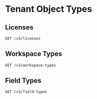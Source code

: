 # Tenant Object Types

## Licenses

```html
GET /v3/licenses
```

## Workspace Types

```html
GET /v3/workspace-types
```

## Field Types

```html
GET /v3/field-types
```
